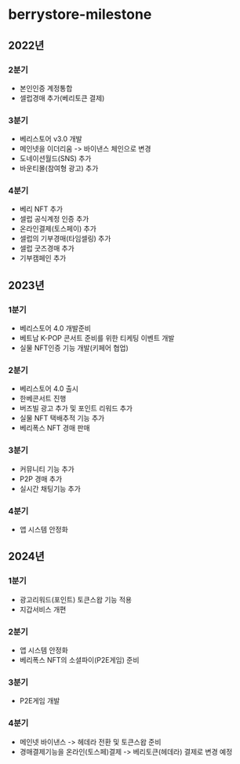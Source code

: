 # berrystore-milestone
## 2022년
### 2분기
- 본인인증 계정통합
- 셀럽경매 추가(베리토큰 결제)
### 3분기
- 베리스토어 v3.0 개발
- 메인넷을 이더리움 -> 바이낸스 체인으로 변경
- 도네이션월드(SNS) 추가
- 바운티몰(참여형 광고) 추가
### 4분기
- 베리 NFT 추가
- 셀럽 공식계정 인증 추가
- 온라인결제(토스페이) 추가
- 셀럽의 기부경매(타임셀링) 추가
- 셀럽 굿즈경매 추가
- 기부캠페인 추가
## 2023년
### 1분기
- 베리스토어 4.0 개발준비
- 베트남 K-POP 콘서트 준비를 위한 티케팅 이벤트 개발
- 실물 NFT인증 기능 개발(키페어 협업)
### 2분기
- 베리스토어 4.0 출시
- 한베콘서트 진행
- 버즈빌 광고 추가 및 포인트 리워드 추가
- 실물 NFT 택배추적 기능 추가
- 베리폭스 NFT 경매 판매
### 3분기
- 커뮤니티 기능 추가
- P2P 경매 추가
- 실시간 채팅기능 추가
### 4분기
- 앱 시스템 안정화
## 2024년
### 1분기
- 광고리워드(포인트) 토큰스왑 기능 적용
- 지갑서비스 개편
### 2분기
- 앱 시스템 안정화
- 베리폭스 NFT의 소셜파이(P2E게임) 준비
### 3분기
- P2E게임 개발
### 4분기
- 메인넷 바이낸스 -> 헤데라 전환 및 토큰스왑 준비
- 경매결제기능을 온라인(토스페)결제 -> 베리토큰(헤데라) 결제로 변경 예정
